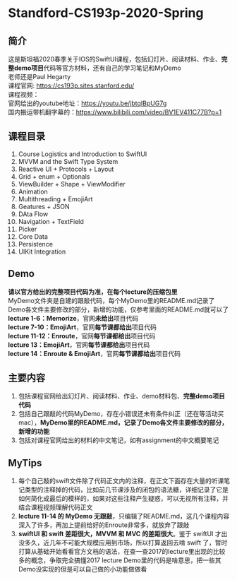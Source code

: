 # Standford-CS193p-2020-Spring
## 简介
这是斯坦福2020春季关于IOS的SwiftUI课程，包括幻灯片、阅读材料、作业、**完整demo项目**代码等官方材料，还有自己的学习笔记和MyDemo  
老师还是Paul Hegarty  
课程官网: https://cs193p.sites.stanford.edu/  
课程视频：  
官网给出的youtube地址：https://youtu.be/jbtqIBpUG7g  
国内搬运带机翻字幕的：https://www.bilibili.com/video/BV1EV411C77B?p=1  

## 课程目录
1. Course Logistics and Introduction to SwiftUI
2. MVVM and the Swift Type System
3. Reactive UI + Protocols + Layout
4. Grid + enum + Optionals
5. ViewBuilder + Shape + ViewModifier
6. Animation
7. Multithreading + EmojiArt
8. Geatures + JSON
9. DAta Flow
10. Navigation + TextField
11. Picker
12. Core Data
13. Persistence
14. UIKit Integration

## Demo
**请以官方给出的完整项目代码为准，在每个lecture的压缩包里**  
MyDemo文件夹是自建的跟敲代码，每个MyDemo里的README.md记录了Demo各文件主要修改的部分，新增的功能，仅参考里面的README.md就可以了  
**lecture 1-6：Memorize**，官网**未给出**项目代码  
**lecture 7-10：EmojiArt**，官网**每节课都给出**项目代码  
**lecture 11-12：Enroute**，官网**每节课都给出**项目代码  
**lecture 13：EmojiArt**，官网**每节课都给出**项目代码  
**lecture 14：Enroute & EmojiArt**，官网**每节课都给出**项目代码  

## 主要内容
1. 包括课程官网给出幻灯片、阅读材料、作业、demo材料包、**完整demo项目代码**
2. 包括自己跟敲的代码MyDemo，存在小错误还未有条件纠正（还在等活动买mac），**MyDemo里的README.md，记录了Demo各文件主要修改的部分，新增的功能**    
3. 包括对课程官网给出的材料的中文笔记，如有assignment的中文概要笔记

## MyTips
1. 每个自己敲的swift文件除了代码正文内的注释，在正文下面存在大量的听课笔记类型的注释掉的代码，比如前几节课涉及的闭包的语法糖，详细记录了它是如何简化成最后的模样的，如果对这些注释产生疑惑，可以无视所有注释，并结合课程视频理解代码正文
2. **lecture 11-14 的 MyDemo 无跟敲**，只编辑了README.md，这几个课程内容深入了许多，再加上提前给好的Enroute非常多，就放弃了跟敲
3. **swiftUI 和 swift 差距很大，MVVM 和 MVC 的差距很大**。鉴于 swiftUI 才出没多久，近几年不可能大规模应用到市场，所以打算返回去啃 swift 了，暂时打算从基础开始看看官方文档的语法，在查一查2017的lecture里出现的比较多的概念，争取完全搞懂2017 lecture Demo里的代码是啥意思，把一些其Demo没实现的但是可以自己做的小功能做做看
